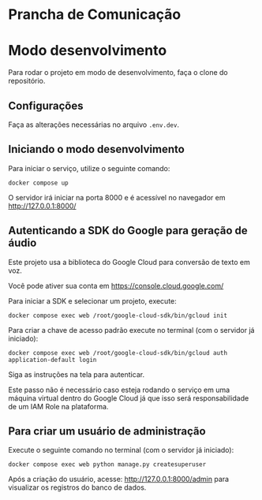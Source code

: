 # Prancha de Comunicação

# Modo desenvolvimento

Para rodar o projeto em modo de desenvolvimento, faça o clone do repositório.

## Configurações

Faça as alterações necessárias no arquivo `.env.dev`.

## Iniciando o modo desenvolvimento

Para iniciar o serviço, utilize o seguinte comando:

```
docker compose up
```

O servidor irá iniciar na porta 8000 e é acessível no navegador em http://127.0.0.1:8000/

## Autenticando a SDK do Google para geração de áudio

Este projeto usa a biblioteca do Google Cloud para conversão de texto em voz.

Você pode ativer sua conta em https://console.cloud.google.com/

Para iniciar a SDK e selecionar um projeto, execute:
```
docker compose exec web /root/google-cloud-sdk/bin/gcloud init
```

Para criar a chave de acesso padrão execute no terminal (com o servidor já iniciado):

```
docker compose exec web /root/google-cloud-sdk/bin/gcloud auth application-default login
```

Siga as instruções na tela para autenticar.

Este passo não é necessário caso esteja rodando o serviço em uma máquina virtual dentro do Google Cloud já que isso será responsabilidade de um IAM Role na plataforma.

## Para criar um usuário de administração

Execute o seguinte comando no terminal (com o servidor já iniciado):

```
docker compose exec web python manage.py createsuperuser
```

Após a criação do usuário, acesse: http://127.0.0.1:8000/admin para visualizar os registros do banco de dados.